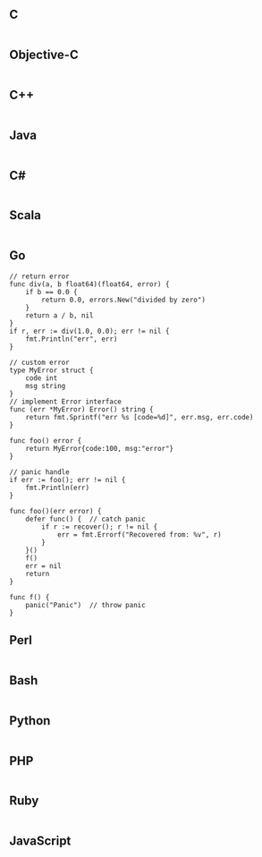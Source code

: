 ## C
```C
```

## Objective-C
```Objective-C
```

## C++
```C++
```
## Java
```Java
```
## C#
```C#
```
## Scala
```Scala
``` 
## Go
```golang
// return error
func div(a, b float64)(float64, error) {
    if b == 0.0 {
        return 0.0, errors.New("divided by zero")
    }
    return a / b, nil
}
if r, err := div(1.0, 0.0); err != nil {
    fmt.Println("err", err)
}

// custom error
type MyError struct {
    code int
    msg string
}
// implement Error interface
func (err *MyError) Error() string {
    return fmt.Sprintf("err %s [code=%d]", err.msg, err.code)
}

func foo() error {
    return MyError{code:100, msg:"error"}
}

// panic handle
if err := foo(); err != nil {
    fmt.Println(err)
}

func foo()(err error) {
    defer func() {  // catch panic
        if r := recover(); r != nil {
            err = fmt.Errorf("Recovered from: %v", r)
        } 
    }()
    f()
    err = nil
    return
}

func f() {
    panic("Panic")  // throw panic
}
```

## Perl
```Perl
```
## Bash
```Bash
```
## Python
```Python
```
## PHP
```PHP
```
## Ruby
```Ruby
```
## JavaScript
```JavaScript
```

